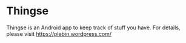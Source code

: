 Thingse
=======

Thingse is an Android app to keep track of stuff you have. For details, please visit https://plebin.wordpress.com/ 


